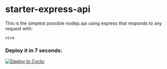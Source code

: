 # starter-express-api

This is the simplest possible nodejs api using express that responds to any request with: 
```
nice
```

### Deploy it in 7 seconds: 

[![Deploy to Cyclic](https://deploy.cyclic.app/button.svg)](https://deploy.cyclic.app/)

